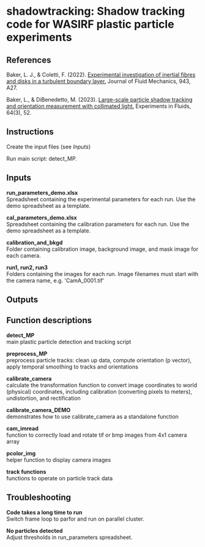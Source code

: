 # shadowtracking: Shadow tracking code for WASIRF plastic particle experiments

## References

Baker, L. J., & Coletti, F. (2022). [Experimental investigation of inertial fibres and disks in a turbulent boundary layer.](https://doi.org/10.1017/jfm.2022.438) Journal of Fluid Mechanics, 943, A27.

Baker, L., & DiBenedetto, M. (2023). [Large-scale particle shadow tracking and orientation measurement with collimated light.](https://doi.org/10.1007/s00348-023-03578-y) Experiments in Fluids, 64(3), 52.


## Instructions

Create the input files (see *Inputs*)

Run main script: detect_MP.


## Inputs

**run_parameters_demo.xlsx**  
Spreadsheet containing the experimental parameters for each run. Use the demo spreadsheet as a template.

**cal_parameters_demo.xlsx**  
Spreadsheet containing the calibration parameters for each run. Use the demo spreadsheet as a template.

**calibration_and_bkgd**  
Folder containing calibration image, background image, and mask image for each camera.

**run1, run2, run3**  
Folders containing the images for each run. Image filenames must start with the camera name, e.g. 'CamA_0001.tif'


## Outputs


## Function descriptions

**detect_MP**  
main plastic particle detection and tracking script

**preprocess_MP**  
preprocess particle tracks: clean up data, compute orientation (p vector), apply temporal smoothing to tracks and orientations

**calibrate_camera**  
calculate the transformation function to convert image coordinates to world (physical) coordinates, including calibration (converting pixels to meters), undistortion, and rectification

**calibrate_camera_DEMO**  
demonstrates how to use calibrate_camera as a standalone function

**cam_imread**  
function to correctly load and rotate tif or bmp images from 4x1 camera array

**pcolor_img**  
helper function to display camera images

**track functions**  
functions to operate on particle track data

## Troubleshooting

**Code takes a long time to run**  
Switch frame loop to parfor and run on parallel cluster.

**No particles detected**  
Adjust thresholds in run_parameters spreadsheet.

